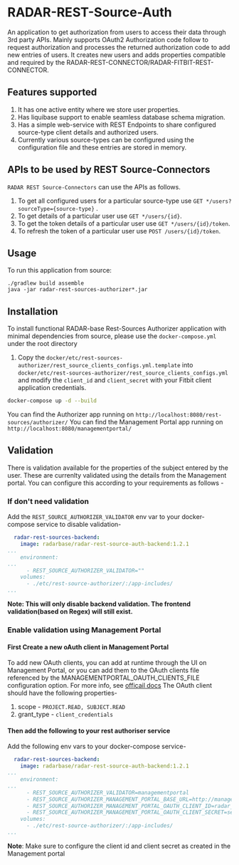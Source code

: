 # RADAR-REST-Source-Auth

An application to get authorization from users to access their data through 3rd party APIs. Mainly supports OAuth2 Authorization code follow to request authorization and processes the returned authorization code to add new entries of users. It creates new users and adds properties compatible and required by the RADAR-REST-CONNECTOR/RADAR-FITBIT-REST-CONNECTOR.

## Features supported
1. It has one active entity where we store user properties.
2. Has liquibase support to enable seamless database schema migration.
3. Has a simple web-service with REST Endpoints to share configured source-type client details and authorized users.
4. Currently various source-types can be configured using the configuration file and these entries are stored in memory.

## APIs to be used by REST Source-Connectors
`RADAR REST Source-Connectors` can use the APIs as follows.
 1. To get all configured users for a particular source-type use `GET */users?sourceType={source-type}` .
 2. To get details of a particular user use `GET */users/{id}`.
 3. To get the token details of a particular user use `GET */users/{id}/token`.
 4. To refresh the token of a particular user use `POST /users/{id}/token`.

## Usage
To run this application from source:

```$cmd
./gradlew build assemble
java -jar radar-rest-sources-authorizer*.jar
```
## Installation
To install functional RADAR-base Rest-Sources Authorizer application with minimal dependencies from source, please use the `docker-compose.yml` under the root directory
1. Copy the `docker/etc/rest-sources-authorizer/rest_source_clients_configs.yml.template` into `docker/etc/rest-sources-authorizer/rest_source_clients_configs.yml` and modify the `client_id` and `client_secret` with your Fitbit client application credentials.
```bash
docker-compose up -d --build
```
You can find the Authorizer app running on `http://localhost:8080/rest-sources/authorizer/`
You can find the Management Portal app running on `http://localhost:8080/managementportal/`
## Validation

There is validation available for the properties of the subject entered by the user. These are currenlty validated using the details from the Management portal. You can configure this according to your requirements as follows -

### If don't need validation
Add the `REST_SOURCE_AUTHORIZER_VALIDATOR` env var to your docker-compose service to disable validation-
```yaml
  radar-rest-sources-backend:
    image: radarbase/radar-rest-source-auth-backend:1.2.1
...
    environment:
...
      - REST_SOURCE_AUTHORIZER_VALIDATOR=""
    volumes:
      - ./etc/rest-source-authorizer/:/app-includes/
...

```
**Note: This will only disable backend validation. The frontend validation(based on Regex) will still exist.**

### Enable validation using Management Portal

#### First Create a new oAuth client in Management Portal
To add new OAuth clients, you can add at runtime through the UI on Management Portal, or you can add them to the OAuth clients file referenced by the MANAGEMENTPORTAL_OAUTH_CLIENTS_FILE configuration option. For more info, see [officail docs](https://github.com/RADAR-base/ManagementPortal#oauth-clients)
The OAuth client should have the following properties-

1. scope - `PROJECT.READ, SUBJECT.READ`
2. grant_type - `client_credentials`

#### Then add the following to your rest authoriser service
Add the following env vars to your docker-compose service-
```yaml
  radar-rest-sources-backend:
    image: radarbase/radar-rest-source-auth-backend:1.2.1
...
    environment:
...
      - REST_SOURCE_AUTHORIZER_VALIDATOR=managementportal
      - REST_SOURCE_AUTHORIZER_MANAGEMENT_PORTAL_BASE_URL=http://managementportal-app:8080/managementportal/
      - REST_SOURCE_AUTHORIZER_MANAGEMENT_PORTAL_OAUTH_CLIENT_ID=radar_rest_sources_auth
      - REST_SOURCE_AUTHORIZER_MANAGEMENT_PORTAL_OAUTH_CLIENT_SECRET=secret
    volumes:
      - ./etc/rest-source-authorizer/:/app-includes/
...
```

**Note**: Make sure to configure the client id and client secret as created in the Management portal
